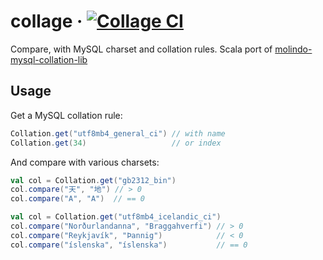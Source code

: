 # collage · [![Collage CI](https://github.com/yuxiqian/collage/actions/workflows/ci.yml/badge.svg)](https://github.com/yuxiqian/collage/actions/workflows/ci.yml)

Compare, with MySQL charset and collation rules. Scala port of [molindo-mysql-collation-lib](https://github.com/molindo/molindo-mysql-collations-lib)

## Usage

Get a MySQL collation rule:

```scala
Collation.get("utf8mb4_general_ci") // with name
Collation.get(34)                   // or index
```

And compare with various charsets:

```scala
val col = Collation.get("gb2312_bin")
col.compare("天", "地") // > 0
col.compare("A", "A")  // == 0
```

```scala
val col = Collation.get("utf8mb4_icelandic_ci")
col.compare("Norðurlandanna", "Braggahverfi") // > 0
col.compare("Reykjavík", "Þannig")            // < 0
col.compare("íslenska", "íslenska")           // == 0
```
